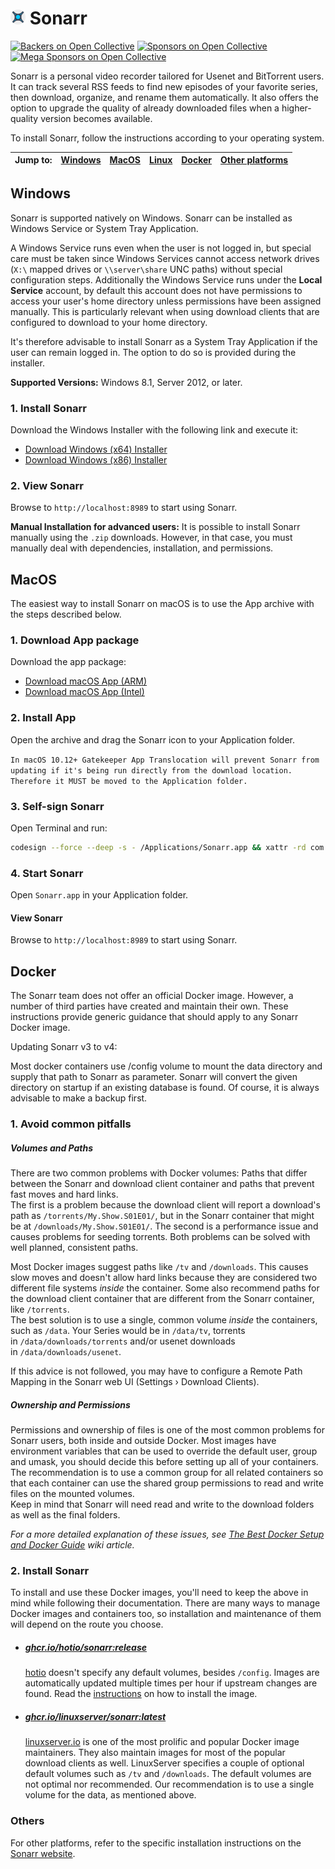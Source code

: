# <img width="24px" src="./Logo/256.png" alt="Sonarr"></img> Sonarr

[![Backers on Open Collective](https://opencollective.com/Sonarr/backers/badge.svg)](#backers)
[![Sponsors on Open Collective](https://opencollective.com/Sonarr/sponsors/badge.svg)](#sponsors)
[![Mega Sponsors on Open Collective](https://opencollective.com/Sonarr/megasponsors/badge.svg)](#mega-sponsors)

Sonarr is a personal video recorder tailored for Usenet and BitTorrent users. It can track several RSS feeds to find new episodes of your favorite series, then download, organize, and rename them automatically. It also offers the option to upgrade the quality of already downloaded files when a higher-quality version becomes available.


To install Sonarr, follow the instructions according to your operating system.


| Jump to: | [Windows](https://github.com/SonarrPVR/Sonarr?tab=readme-ov-file#Windows) |[MacOS](https://github.com/SonarrPVR/Sonarr?tab=readme-ov-file#MacOS) | [Linux](https://sonarr.tv/#downloads-linux) | [Docker](https://github.com/SonarrPVR/Sonarr?tab=readme-ov-file#Docker) | [Other platforms](https://sonarr.tv/#downloads-linux) |
| :--- | :---: | :---: | :---: | :---: | :---: |


## Windows

Sonarr is supported natively on Windows. Sonarr can be installed as Windows Service or System Tray Application.

A Windows Service runs even when the user is not logged in, but special care must be taken since Windows Services cannot access network drives (`X:\` mapped drives or `\\server\share` UNC paths) without special configuration steps.
Additionally the Windows Service runs under the **Local Service** account, by default this account does not have permissions to access your user's home directory unless permissions have been assigned manually. This is particularly relevant when using download clients that are configured to download to your home directory.

It's therefore advisable to install Sonarr as a System Tray Application if the user can remain logged in. The option to do so is provided during the installer.

**Supported Versions:** Windows 8.1, Server 2012, or later.

### 1. Install Sonarr
Download the Windows Installer with the following link and execute it:
   - [Download Windows (x64) Installer](https://github.com/SonarrPVR/Sonarr/releases/download/4.0.11.2680/Sonarr.main.4.0.11.2680.win-x64-installer.zip)
   - [Download Windows (x86) Installer](https://github.com/SonarrPVR/Sonarr/releases/download/4.0.11.2680/Sonarr.main.4.0.11.2680.win-x86-installer.zip)

### 2. View Sonarr
Browse to `http://localhost:8989` to start using Sonarr.

**Manual Installation for advanced users:** It is possible to install Sonarr manually using the `.zip` downloads. However, in that case, you must manually deal with dependencies, installation, and permissions.

## MacOS
The easiest way to install Sonarr on macOS is to use the App archive with the steps described below.

### 1. Download App package
Download the app package:
   - [Download macOS App (ARM)](https://services.sonarr.tv/v1/download/main/latest?version=4&os=macos&arch=arm64&installer=true)
   - [Download macOS App (Intel)](https://services.sonarr.tv/v1/download/main/latest?version=4&os=macos&arch=x64&installer=true)

### 2. Install App
Open the archive and drag the Sonarr icon to your Application folder.

`In macOS 10.12+ Gatekeeper App Translocation will prevent Sonarr from updating if it's being run directly from the download location. Therefore it MUST be moved to the Application folder.`

### 3. Self-sign Sonarr
Open Terminal and run:
   ```bash
   codesign --force --deep -s - /Applications/Sonarr.app && xattr -rd com.apple.quarantine /Applications/Sonarr.app
   ```

### 4. Start Sonarr
Open `Sonarr.app` in your Application folder.

#### View Sonarr
Browse to `http://localhost:8989` to start using Sonarr.

## Docker

The Sonarr team does not offer an official Docker image. However, a number of third parties have created and maintain their own.
These instructions provide generic guidance that should apply to any Sonarr Docker image.

Updating Sonarr v3 to v4:

Most docker containers use /config volume to mount the data directory and supply that path to Sonarr as parameter. Sonarr will convert the given directory on startup if an existing database is found. Of course, it is always advisable to make a backup first.

### 1. Avoid common pitfalls
##### Volumes and Paths

There are two common problems with Docker volumes: Paths that differ between the Sonarr and download client container and paths that prevent fast moves and hard links.  
The first is a problem because the download client will report a download's path as `/torrents/My.Show.S01E01/`, but in the Sonarr container that might be at `/downloads/My.Show.S01E01/`. The second is a performance issue and causes problems for seeding torrents. Both problems can be solved with well planned, consistent paths.

Most Docker images suggest paths like `/tv` and `/downloads`. This causes slow moves and doesn't allow hard links because they are considered two different file systems _inside_ the container. Some also recommend paths for the download client container that are different from the Sonarr container, like `/torrents`.  
The best solution is to use a single, common volume _inside_ the containers, such as `/data`. Your Series would be in `/data/tv`, torrents in `/data/downloads/torrents` and/or usenet downloads in `/data/downloads/usenet`.

If this advice is not followed, you may have to configure a Remote Path Mapping in the Sonarr web UI (Settings › Download Clients).

##### Ownership and Permissions

Permissions and ownership of files is one of the most common problems for Sonarr users, both inside and outside Docker. Most images have environment variables that can be used to override the default user, group and umask, you should decide this before setting up all of your containers. The recommendation is to use a common group for all related containers so that each container can use the shared group permissions to read and write files on the mounted volumes.  
Keep in mind that Sonarr will need read and write to the download folders as well as the final folders.

_For a more detailed explanation of these issues, see [The Best Docker Setup and Docker Guide](https://wiki.servarr.com/docker-guide) wiki article._

### 2. Install Sonarr

To install and use these Docker images, you'll need to keep the above in mind while following their documentation. There are many ways to manage Docker images and containers too, so installation and maintenance of them will depend on the route you choose.

- ##### [ghcr.io/hotio/sonarr:release](https://ghcr.io/hotio/sonarr:latest)
    
    [hotio](https://hotio.dev/) doesn't specify any default volumes, besides `/config`. Images are automatically updated multiple times per hour if upstream changes are found. Read the [instructions](https://hotio.dev/containers/sonarr) on how to install the image.
    
- ##### [ghcr.io/linuxserver/sonarr:latest](https://ghcr.io/linuxserver/sonarr:latest)
    
    [linuxserver.io](https://www.linuxserver.io/) is one of the most prolific and popular Docker image maintainers. They also maintain images for most of the popular download clients as well. LinuxServer specifies a couple of optional default volumes such as `/tv` and `/downloads`. The default volumes are not optimal nor recommended. Our recommendation is to use a single volume for the data, as mentioned above.


### Others
For other platforms, refer to the specific installation instructions on the [Sonarr website](https://sonarr.tv).
